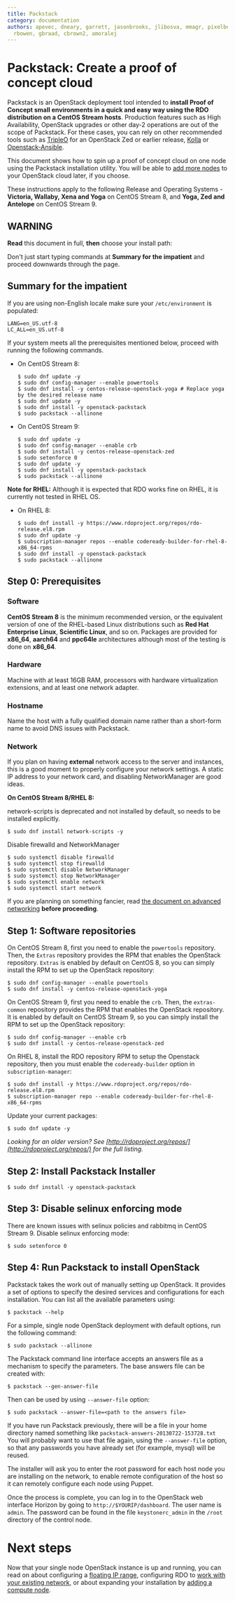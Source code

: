 ```yaml
---
title: Packstack
category: documentation
authors: apevec, dneary, garrett, jasonbrooks, jlibosva, mmagr, pixelbeat, pmyers,
  rbowen, gbraad, cbrown2, amoralej
---
```


# Packstack: Create a proof of concept cloud

Packstack is an OpenStack deployment tool intended to **install Proof of Concept small environments in a quick and easy way using the RDO distribution on a CentOS Stream hosts**. 
Production features such as High Availability, OpenStack upgrades or other day-2 operations are out of the scope of Packstack. For these cases, you can rely on other recommended tools 
such as [TripleO](https://tripleo-docs.readthedocs.io/en/latest/index.html) for an OpenStack Zed or earlier release, [Kolla](https://docs.openstack.org/kolla/latest/) or 
[Openstack-Ansible](https://docs.openstack.org/openstack-ansible/latest/).

This document shows how to spin up a proof of concept cloud on one node using the Packstack installation utility. You will be able to [add more nodes](/install/adding-a-compute-node/) to your OpenStack cloud later, if you choose.

These instructions apply to the following Release and Operating Systems -  **Victoria, Wallaby, Xena and Yoga** on CentOS Stream 8, and **Yoga, Zed and Antelope** on CentOS Stream 9.

## WARNING ##

**Read** this document in full, **then** choose your install path:

Don't just start typing commands at **Summary for the impatient** and proceed downwards through the page.

## Summary for the impatient

If you are using non-English locale make sure your `/etc/environment` is populated:

    LANG=en_US.utf-8
    LC_ALL=en_US.utf-8

If your system meets all the prerequisites mentioned below, proceed with running the following commands.

* On CentOS Stream 8:

  ```
  $ sudo dnf update -y
  $ sudo dnf config-manager --enable powertools
  $ sudo dnf install -y centos-release-openstack-yoga # Replace yoga by the desired release name
  $ sudo dnf update -y
  $ sudo dnf install -y openstack-packstack
  $ sudo packstack --allinone
  ```

* On CentOS Stream 9:

  ```
  $ sudo dnf update -y
  $ sudo dnf config-manager --enable crb
  $ sudo dnf install -y centos-release-openstack-zed
  $ sudo setenforce 0
  $ sudo dnf update -y
  $ sudo dnf install -y openstack-packstack
  $ sudo packstack --allinone
  ```

**Note for RHEL:** Although it is expected that RDO works fine on RHEL, it is currently not tested in RHEL OS.

* On RHEL 8:

  ```
  $ sudo dnf install -y https://www.rdoproject.org/repos/rdo-release.el8.rpm
  $ sudo dnf update -y
  $ subscription-manager repos --enable codeready-builder-for-rhel-8-x86_64-rpms
  $ sudo dnf install -y openstack-packstack
  $ sudo packstack --allinone
  ```

## Step 0: Prerequisites

### Software

**CentOS Stream 8** is the minimum recommended version, or the equivalent version of one of the RHEL-based Linux distributions such as **Red Hat Enterprise Linux**, **Scientific Linux**, and so on. Packages are provided for **x86_64**, **aarch64** and **ppc64le** architectures although most of the testing is done on **x86_64**.

### Hardware

Machine with at least 16GB RAM, processors with hardware virtualization extensions, and at least one network adapter.

### Hostname

Name the host with a fully qualified domain name rather than a short-form name to avoid DNS issues with Packstack.

### Network

If you plan on having **external** network access to the server and instances, this is a good moment to properly configure your network settings. A static IP address to your network card, and disabling NetworkManager are good ideas.

**On CentOS Stream 8/RHEL 8:**

network-scripts is deprecated and not installed by default, so needs to be installed explicitly.

```
$ sudo dnf install network-scripts -y
```

Disable firewalld and NetworkManager

```
$ sudo systemctl disable firewalld
$ sudo systemctl stop firewalld
$ sudo systemctl disable NetworkManager
$ sudo systemctl stop NetworkManager
$ sudo systemctl enable network
$ sudo systemctl start network
```

If you are planning on something fancier, read [the document on advanced networking](https://www.rdoproject.org/networking/neutron-with-existing-external-network/) **before proceeding**.

## Step 1: Software repositories

On CentOS Stream 8, first you need to enable the `powertools` repository.
Then, the `Extras` repository provides the RPM that enables the OpenStack repository. `Extras` is enabled by default on CentOS 8, so you can simply install the RPM to set up the OpenStack repository:
```
$ sudo dnf config-manager --enable powertools
$ sudo dnf install -y centos-release-openstack-yoga
```

On CentOS Stream 9, first you need to enable the `crb`.
Then, the `extras-common` repository provides the RPM that enables the OpenStack repository. It is enabled by default on CentOS Stream 9, so you can simply install the RPM to set up the OpenStack repository:
```
$ sudo dnf config-manager --enable crb
$ sudo dnf install -y centos-release-openstack-zed
```

On RHEL 8, install the RDO repository RPM to setup the Openstack repository, then you must enable the `codeready-builder` option in `subscription-manager`:
```
$ sudo dnf install -y https://www.rdoproject.org/repos/rdo-release.el8.rpm
$ subscription-manager repo --enable codeready-builder-for-rhel-8-x86_64-rpms
```

Update your current packages:

```
$ sudo dnf update -y
```

_Looking for an older version? See [http://rdoproject.org/repos/](http://rdoproject.org/repos/) for the full listing._

## Step 2: Install Packstack Installer

```
$ sudo dnf install -y openstack-packstack
```

## Step 3: Disable selinux enforcing mode

There are known issues with selinux policies and rabbitmq in CentOS Stream 9. Disable selinux enforcing mode:

```
$ sudo setenforce 0
```

## Step 4: Run Packstack to install OpenStack

Packstack takes the work out of manually setting up OpenStack. It provides a set of options to specify the desired services and configurations for each installation. You can list all the available parameters using:

```
$ packstack --help
```

For a simple, single node OpenStack deployment with default options, run the following command:

```
$ sudo packstack --allinone
```

The Packstack command line interface accepts an answers file as a mechanism to specify the parameters. The base answers file can be created with:

```
$ packstack --gen-answer-file
```

Then can be used by using `--answer-file` option:

```
$ sudo packstack --answer-file=<path to the answers file>
```

If you have run Packstack previously, there will be a file in your home directory named something like `packstack-answers-20130722-153728.txt` You will probably want to use that file again, using the `--answer-file` option, so that any passwords you have already set (for example, mysql) will be reused.

The installer will ask you to enter the root password for each host node you are installing on the network, to enable remote configuration of the host so it can remotely configure each node using Puppet.

Once the process is complete, you can log in to the OpenStack web interface Horizon by going to `http://$YOURIP/dashboard`. The user name is `admin`. The password can be found in the file `keystonerc_admin` in the `/root` directory of the control node.

# Next steps

Now that your single node OpenStack instance is up and running, you can read on about configuring a [floating IP range](/networking/floating-ip-range/), configuring RDO to [work with your existing network](/networking/neutron-with-existing-external-network/), or about expanding your installation by [adding a compute node](/install/adding-a-compute-node/).
